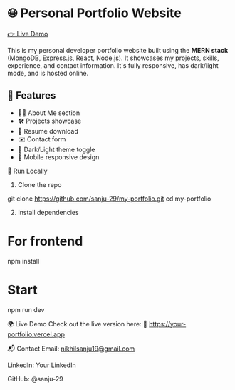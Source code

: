# 🌐 Personal Portfolio Website  
[👉 Live Demo](https://your-portfolio.vercel.app)

This is my personal developer portfolio website built using the **MERN stack** (MongoDB, Express.js, React, Node.js). It showcases my projects, skills, experience, and contact information. It's fully responsive, has dark/light mode, and is hosted online.

## 🚀 Features

- 🧑‍💻 About Me section  
- 🛠 Projects showcase  
- 📄 Resume download  
- ✉️ Contact form  
- 🌙 Dark/Light theme toggle  
- 📱 Mobile responsive design  

🧪 Run Locally
1. Clone the repo

git clone https://github.com/sanju-29/my-portfolio.git
cd my-portfolio

2. Install dependencies
# For frontend
npm install

# Start 
npm run dev

🌍 Live Demo
Check out the live version here:
🔗 https://your-portfolio.vercel.app

📬 Contact
Email:  nikhilsanju19@gmail.com

LinkedIn: Your LinkedIn

GitHub: @sanju-29


